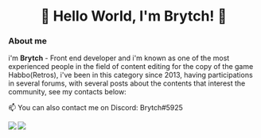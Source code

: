 <h1 align="center">👋 Hello World, I'm Brytch!  👋</h1>

### About me
i'm <b>Brytch</b> - Front end developer and i'm known as one of the most experienced people in the field of content editing for the copy of the game Habbo(Retros), i've been in this category since 2013, having participations in several forums, with several posts about the contents that interest the community, see my contacts below:



📫 You can also contact me on Discord: Brytch#5925

<a href="https://github.com/xBrytch"> 
  <img align="left" src="https://github-readme-stats.vercel.app/api?username=xBrytch&count_private=true&show_icons=true&theme=dracula" />
</a>
<a href="https://github.com/xBrytch">
  <img align="center" src="https://github-readme-stats.vercel.app/api/top-langs/?username=xBrytch&theme=dracula" />
</a>
